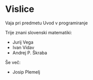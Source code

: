 # Vislice
Vaja pri predmetu Uvod v programiranje

Trije znani slovenski matematiki:
- Jurij Vega
- Ivan Vidav
- Andrej P. Škraba

Še več:
- Josip Plemelj

